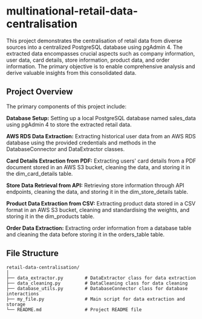 # multinational-retail-data-centralisation

This project demonstrates the centralisation of retail data from diverse sources into a centralized PostgreSQL database using pgAdmin 4. The extracted data encompasses crucial aspects such as company information, user data, card details, store information, product data, and order information. The primary objective is to enable comprehensive analysis and derive valuable insights from this consolidated data.

## Project Overview
The primary components of this project include:

__Database Setup:__ Setting up a local PostgreSQL database named sales_data using pgAdmin 4 to store the extracted retail data.

__AWS RDS Data Extraction:__ Extracting historical user data from an AWS RDS database using the provided credentials and methods in the DatabaseConnector and DataExtractor classes.

__Card Details Extraction from PDF:__ Extracting users' card details from a PDF document stored in an AWS S3 bucket, cleaning the data, and storing it in the dim_card_details table.

__Store Data Retrieval from API:__ Retrieving store information through API endpoints, cleaning the data, and storing it in the dim_store_details table.

__Product Data Extraction from CSV:__ Extracting product data stored in a CSV format in an AWS S3 bucket, cleaning and standardising the weights, and storing it in the dim_products table.

__Order Data Extraction:__ Extracting order information from a database table and cleaning the data before storing it in the orders_table table.


## File Structure
```
retail-data-centralisation/
│
├── data_extractor.py        # DataExtractor class for data extraction
├── data_cleaning.py         # DataCleaning class for data cleaning
├── database_utils.py        # DatabaseConnector class for database interactions
├── my_file.py               # Main script for data extraction and storage
└── README.md                # Project README file
```

